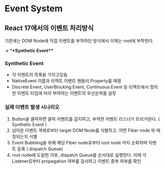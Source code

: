# Event System

## React 17에서의 이벤트 처리방식

기존에는 DOM Node에 직접 이벤트를 부착하던 방식에서 이제는 root에 부착한다.

→ \***\*Synthetic Event\*\***

### Synthetic Event

- 각 이벤트의 목록을 가지고있음
- NativeEvent 이름과 리액트 이벤트 핸들러 Property를 매핑
- Discrete Event, UserBlocking Event, Continuous Event 등 리액트에서 정의한 이벤트 타입에 따라 부여하는 이벤트의 우선순위를 설정

### 실제 이벤트 발생 시나리오

1. Button을 클릭하면 클릭 이벤트를 감지하고, 부착한 이벤트 리스너가 트리거된다. ( Synthetic Event )
2. 넘어온 이벤트 객체로부터 target DOM Node를 식별하고, 어떤 Fiber node 와 매칭되는지 식별
3. Event Bubbling을 위해 해당 Fiber node로부터 root node 까지 순회하며 이벤트 등록 ( dispatch Queue)
4. root node에 도달한 이후, dispatch Queue를 순서대로 실행한다. 이때 각 Listener로부터 propagation 여부를 검사하고 이벤트 중복 여부를 확인
